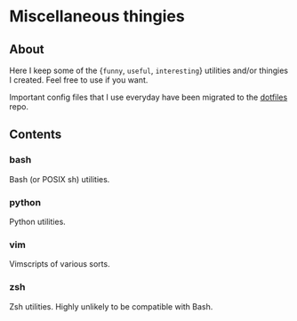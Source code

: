 # Miscellaneous thingies

## About

Here I keep some of the {`funny`, `useful`, `interesting`} utilities and/or thingies
I created. Feel free to use if you want.

Important config files that I use everyday have been migrated
to the [dotfiles](https://github.com/tranzystorek-io/dotfiles) repo.

## Contents

### bash

Bash (or POSIX sh) utilities.

### python

Python utilities.

### vim

Vimscripts of various sorts.

### zsh

Zsh utilities. Highly unlikely to be compatible with Bash.
